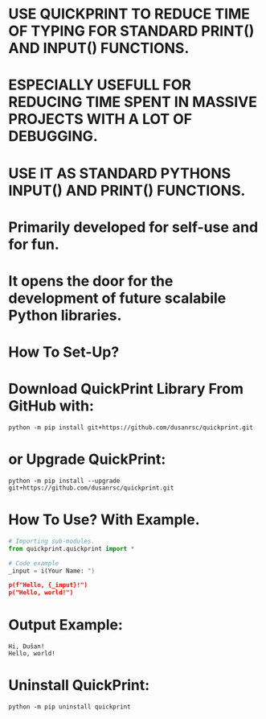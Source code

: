 # USE QUICKPRINT TO REDUCE TIME OF TYPING FOR STANDARD PRINT() AND INPUT() FUNCTIONS.
# ESPECIALLY USEFULL FOR REDUCING TIME SPENT IN MASSIVE PROJECTS WITH A LOT OF DEBUGGING.
# USE IT AS STANDARD PYTHONS INPUT() AND PRINT() FUNCTIONS.

# Primarily developed for self-use and for fun.
# It opens the door for the development of future scalabile Python libraries.

# How To Set-Up?
# Download QuickPrint Library From GitHub with:
    python -m pip install git+https://github.com/dusanrsc/quickprint.git

# or Upgrade QuickPrint:
    python -m pip install --upgrade git+https://github.com/dusanrsc/quickprint.git

# How To Use? With Example.
```python
# Importing sub-modules.
from quickprint.quickprint import *

# Code example
_input = i(Your Name: ")

p(f"Hello, {_input}!")
p("Hello, world!")
```
# Output Example:
    Hi, Dušan!
    Hello, world!

# Uninstall QuickPrint:
    python -m pip uninstall quickprint

